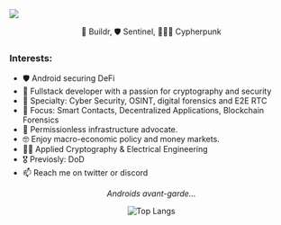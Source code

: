 <img align="center" src="https://i.imgur.com/4XHwdF2.png"  />
<p align="center" class="head" >👷 Buildr, 🛡️ Sentinel, 🧑🏻‍🔬 Cypherpunk </p>

### Interests:
- 🛡️ Android securing DeFi
- 💞️ Fullstack developer with a passion for cryptography and security
- 🌱 Specialty: Cyber Security, OSINT, digital forensics and E2E RTC
- 🧰 Focus: Smart Contacts, Decentralized Applications, Blockchain Forensics
- 🔁 Permissionless infrastructure advocate.
- 🤓 Enjoy macro-economic policy and money markets.
- 🧑‍🎓 Applied Cryptography & Electrical Engineering
- 🎖️ Previosly: DoD 
- 📫 Reach me on twitter or discord

*<p align="center" class="head" > Androids avant-garde...</p>*

<div align="center">

![Top Langs](https://github-readme-stats.vercel.app/api/top-langs/?username=0xKoda&layout=compact)

</div>




